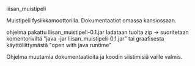 liisan_muistipeli

Muistipeli fysiikkamoottorilla.
Dokumentaatiot omassa kansiossaan.

ohjelma pakattu liisan_muistipeli-0.1.jar
ladataan tuolta zip ->
suoritetaan komentoriviltä "java -jar liisan_muistipeli-0.1.jar"
tai graafisesta käyttöliittymästä "open with java runtime"

Ohjelma muutamia dokumentaatioita ja koodin siistimisiä vaille valmis.
